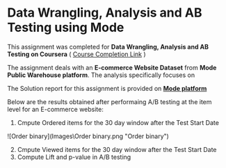 # Data Wrangling, Analysis and AB Testing using Mode

This assignment was completed for **Data Wrangling, Analysis and AB Testing on Coursera**
(
    [Course Completion Link](https://www.coursera.org/account/accomplishments/verify/AMU8UU8V4BSS)
)

The assignment deals with an **E-commerce Website Dataset** from **Mode Public Warehouse platform**. The analysis specifically focuses on 

The Solution report for this assignment is provided on **[Mode platform](https://app.mode.com/moonisgr8/reports/239ecac8277a)**

Below are the results obtained after performaing A/B testing at the item level for an E-commerce website:

1. Cmpute Ordered items for the 30 day window after the Test Start Date

![Order binary](Images\Order binary.png "Order binary")

2. Cmpute Viewed items for the 30 day window after the Test Start Date
3. Compute Lift and p-value in A/B testing


